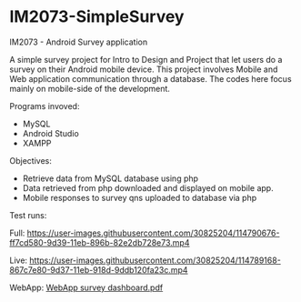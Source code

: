 


# IM2073-SimpleSurvey
IM2073 - Android Survey application

A simple survey project for Intro to Design and Project that let users do a survey on their Android mobile device. This project involves Mobile and Web application communication through a database. The codes here focus mainly on mobile-side of the development.

Programs invoved:
- MySQL
- Android Studio
- XAMPP

Objectives:
- Retrieve data from MySQL database using php 
- Data retrieved from php downloaded and displayed on mobile app. 
- Mobile responses to survey qns uploaded to database via php

Test runs:

Full: https://user-images.githubusercontent.com/30825204/114790676-ff7cd580-9d39-11eb-896b-82e2db728e73.mp4

Live: https://user-images.githubusercontent.com/30825204/114789168-867c7e80-9d37-11eb-918d-9ddb120fa23c.mp4

WebApp: [WebApp survey dashboard.pdf](https://github.com/NovemForxuz/IM2073-SimpleSurvey/files/6314068/WebApp.survey.dashboard.pdf)
